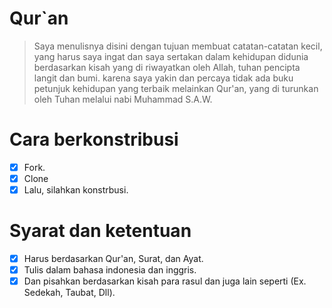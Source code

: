 # Qur`an 

> Saya menulisnya disini dengan tujuan membuat catatan-catatan kecil, yang harus saya ingat dan saya sertakan dalam kehidupan didunia berdasarkan kisah yang di riwayatkan oleh Allah, tuhan pencipta langit dan bumi. karena saya yakin dan percaya tidak ada buku petunjuk kehidupan yang terbaik melainkan Qur'an, yang di turunkan oleh Tuhan melalui nabi Muhammad S.A.W. 

# Cara berkonstribusi
- [x] Fork.
- [x] Clone
- [x] Lalu, silahkan konstrbusi. 

# Syarat dan ketentuan
- [x] Harus berdasarkan Qur'an, Surat, dan Ayat.
- [x] Tulis dalam bahasa indonesia dan inggris. 
- [x] Dan pisahkan berdasarkan kisah para rasul dan juga lain seperti (Ex. Sedekah, Taubat, Dll).